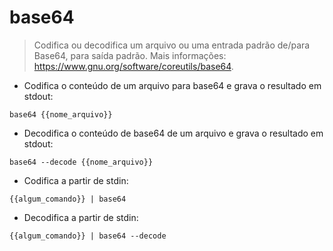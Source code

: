# base64

> Codifica ou decodifica um arquivo ou uma entrada padrão de/para Base64, para saída padrão.
> Mais informações: <https://www.gnu.org/software/coreutils/base64>.

- Codifica o conteúdo de um arquivo para base64 e grava o resultado em stdout:

`base64 {{nome_arquivo}}`

- Decodifica o conteúdo de base64 de um arquivo e grava o resultado em stdout:

`base64 --decode {{nome_arquivo}}`

- Codifica a partir de stdin:

`{{algum_comando}} | base64`

- Decodifica a partir de stdin:

`{{algum_comando}} | base64 --decode`
